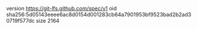 version https://git-lfs.github.com/spec/v1
oid sha256:5d05143eeee6ac8d0154d001283cb64a7901953bf9523bad2b2ad30719f577dc
size 2164
